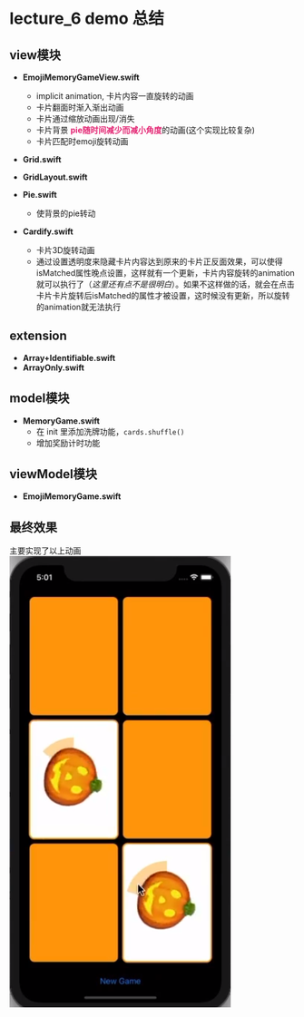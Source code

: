 # lecture_6 demo 总结
## view模块
- **EmojiMemoryGameView.swift**  
    - implicit animation, 卡片内容一直旋转的动画
    - 卡片翻面时渐入渐出动画
    - 卡片通过缩放动画出现/消失
    - 卡片背景 <font color = #e32472>**pie随时间减少而减小角度**</font>的动画(这个实现比较复杂)
    - 卡片匹配时emoji旋转动画

- **Grid.swift**  

- **GridLayout.swift**

- **Pie.swift**
    - 使背景的pie转动

- **Cardify.swift**
    - 卡片3D旋转动画
    - 通过设置透明度来隐藏卡片内容达到原来的卡片正反面效果，可以使得isMatched属性晚点设置，这样就有一个更新，卡片内容旋转的animation就可以执行了（*这里还有点不是很明白*）。如果不这样做的话，就会在点击卡片卡片旋转后isMatched的属性才被设置，这时候没有更新，所以旋转的animation就无法执行

## extension
- **Array+Identifiable.swift**  
- **ArrayOnly.swift**  

## model模块
- **MemoryGame.swift**
    - 在 init 里添加洗牌功能，`cards.shuffle()`
    - 增加奖励计时功能

## viewModel模块
- **EmojiMemoryGame.swift**  

## 最终效果
主要实现了以上动画  
![](./MyDemo_6效果图.png)
